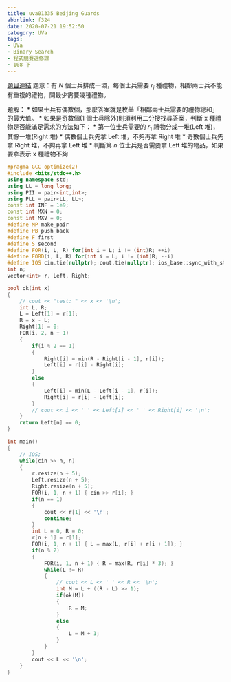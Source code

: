 ```yaml
---
title: uva01335 Beijing Guards
abbrlink: f324
date: 2020-07-21 19:52:50
category: UVa
tags:
- UVa
- Binary Search
- 程式競賽選修課
- 108 下
---
```

[題目連結](https://onlinejudge.org/index.php?option=com_onlinejudge&Itemid=8&page=show_problem&problem=4081)
題意：有 $N$ 個士兵排成一環，每個士兵需要 $r_i$ 種禮物，相鄰兩士兵不能有重複的禮物，問最少需要幾種禮物。
<!-- more -->
題解：
	* 如果士兵有偶數個，那麼答案就是枚舉「相鄰兩士兵需要的禮物總和」的最大值。
	* 如果是奇數個(1 個士兵除外)則須利用二分搜找尋答案，判斷 x 種禮物是否能滿足需求的方法如下：
		* 第一位士兵需要的 $r_1$ 禮物分成一堆(Left 堆)，其餘一堆(Right 堆)
		* 偶數個士兵先拿 Left 堆，不夠再拿 Right 堆
		* 奇數個士兵先拿 Right 堆，不夠再拿 Left 堆
		* 判斷第 $n$ 位士兵是否需要拿 Left 堆的物品，如果要拿表示 x 種禮物不夠

```cpp
#pragma GCC optimize(2)
#include <bits/stdc++.h>
using namespace std;
using LL = long long;
using PII = pair<int,int>;
using PLL = pair<LL, LL>;
const int INF = 1e9;
const int MXN = 0;
const int MXV = 0;
#define MP make_pair
#define PB push_back
#define F first
#define S second
#define FOR(i, L, R) for(int i = L; i != (int)R; ++i)
#define FORD(i, L, R) for(int i = L; i != (int)R; --i)
#define IOS cin.tie(nullptr); cout.tie(nullptr); ios_base::sync_with_stdio(false);
int n;
vector<int> r, Left, Right;

bool ok(int x)
{
    // cout << "test: " << x << '\n';
    int L, R;
    L = Left[1] = r[1];
    R = x - L;
    Right[1] = 0;
    FOR(i, 2, n + 1)
    {
        if(i % 2 == 1)
        {
            Right[i] = min(R - Right[i - 1], r[i]);
            Left[i] = r[i] - Right[i];
        }
        else
        {
            Left[i] = min(L - Left[i - 1], r[i]);
            Right[i] = r[i] - Left[i];
        }
        // cout << i << ' ' << Left[i] << ' ' << Right[i] << '\n';
    }
    return Left[n] == 0;
}

int main()
{
    // IOS;
    while(cin >> n, n)
    {
        r.resize(n + 5);
        Left.resize(n + 5);
        Right.resize(n + 5);
        FOR(i, 1, n + 1) { cin >> r[i]; }
        if(n == 1)
        {
            cout << r[1] << '\n';
            continue;
        }
        int L = 0, R = 0;
        r[n + 1] = r[1];
        FOR(i, 1, n + 1) { L = max(L, r[i] + r[i + 1]); }
        if(n % 2)
        {
            FOR(i, 1, n + 1) { R = max(R, r[i] * 3); }
            while(L != R)
            {
                // cout << L << ' ' << R << '\n';
                int M = L + ((R - L) >> 1);
                if(ok(M))
                {
                    R = M;
                }
                else
                {
                    L = M + 1;
                }
            }
        }
        cout << L << '\n';
    }
}
```